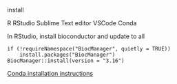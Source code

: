 install 

R
RStudio
Sublime Text editor
VSCode
Conda


In RStudio, install bioconductor and update to all
```
if (!requireNamespace("BiocManager", quietly = TRUE))
    install.packages("BiocManager")
BiocManager::install(version = "3.16")
```

[Conda installation instructions](https://protocols.hostmicrobe.org/conda)